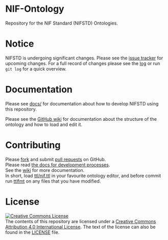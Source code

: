 # NIF-Ontology
Repository for the NIF Standard (NIFSTD) Ontologies.

# Notice
NIFSTD is undergoing significant changes. Please see the
[issue tracker](https://github.com/SciCrunch/NIF-Ontology/issues)
for upcoming changes. For a full record of changes please see
the [log](https://github.com/SciCrunch/NIF-Ontology/commits/master) or
run `git log` for a quick overview.

# Documentation
Please see [docs/](docs/) for documentation about how to develop NIFSTD
using this repository.

Please see the [GitHub wiki](https://github.com/SciCrunch/NIF-Ontology/wiki)
for documentation about the structure of the ontology and how to load and edit it.

# Contributing
Please [fork](https://github.com/SciCrunch/NIF-Ontology#fork-destination-box) and submit
[pull requests](https://github.com/SciCrunch/NIF-Ontology/pull/new/master) on GitHub.  
Please read [the docs for development processes](docs/processes.md).  
See the [wiki](https://github.com/SciCrunch/NIF-Ontology/wiki) for more documentation.  
In short, load [ttl/nif.ttl](ttl/nif.ttl) in your favourite ontology editor,
and before commit run [ttlfmt](https://github.com/tgbugs/pyontutils/blob/master/pyontutils/ttlfmt.py)
on any files that you have modified.

# License
<a rel="license" href="http://creativecommons.org/licenses/by/4.0/"><img alt="Creative Commons License" style="border-width:0" src="https://i.creativecommons.org/l/by/4.0/80x15.png" /></a><br />The contents of this repository are licensed under a <a rel="license" href="http://creativecommons.org/licenses/by/4.0/">Creative Commons Attribution 4.0 International License</a>.
The text of the license can also be found in the [LICENSE](LICENSE) file.

